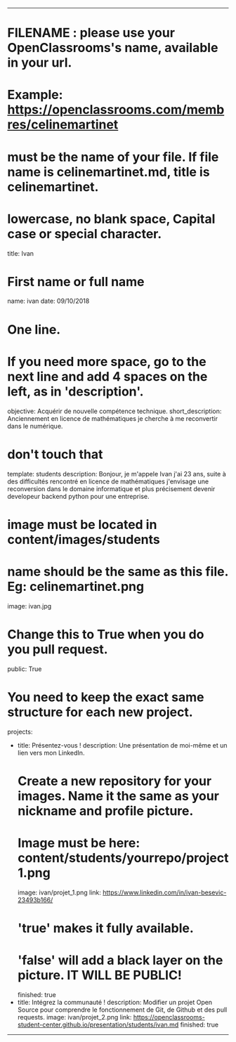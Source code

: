 ---

# FILENAME : please use your OpenClassrooms's name, available in your url.
# Example: https://openclassrooms.com/membres/celinemartinet
# must be the name of your file. If file name is celinemartinet.md, title is celinemartinet.
# lowercase, no blank space, Capital case or special character.
title: Ivan

# First name or full name
name: ivan
date: 09/10/2018

# One line.
# If you need more space, go to the next line and add 4 spaces on the left, as in 'description'.
objective: Acquérir de nouvelle compétence technique.
short_description: Anciennement en licence de mathématiques je cherche à me reconvertir dans le numérique.

# don't touch that
template: students
description:
    Bonjour, je m'appele Ivan j'ai 23 ans, suite à des difficultés rencontré en licence de mathématiques j'envisage une reconversion dans le domaine informatique et plus précisement devenir developeur backend python pour une entreprise.

# image must be located in content/images/students
# name should be the same as this file. Eg: celinemartinet.png
image: ivan.jpg

# Change this to True when you do you pull request.
public: True

# You need to keep the exact same structure for each new project.
projects:
  - title: Présentez-vous !
    description: Une présentation de moi-même et un lien vers mon LinkedIn.
    # Create a new repository for your images. Name it the same as your nickname and profile picture.
    # Image must be here: content/students/yourrepo/project1.png
    image: ivan/projet_1.png
    link: https://www.linkedin.com/in/ivan-besevic-23493b166/
    # 'true' makes it fully available.
    # 'false' will add a black layer on the picture. IT WILL BE PUBLIC!
    finished: true
  - title: Intégrez la communauté !
    description: Modifier un projet Open Source pour comprendre le fonctionnement de Git, de Github et des pull requests. 
    image: ivan/projet_2.png
    link: https://openclassrooms-student-center.github.io/presentation/students/ivan.md
    finished: true
---